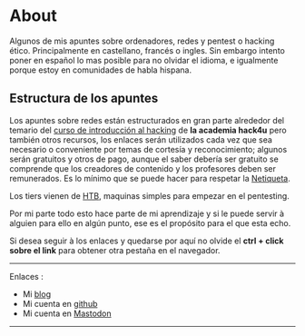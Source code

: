 # About

Algunos de mis apuntes sobre ordenadores, redes y pentest o hacking ético. Principalmente en castellano, francés o ingles. Sin embargo intento poner en español lo mas posible para no olvidar el idioma, e igualmente porque estoy en comunidades de habla hispana.

## Estructura de los apuntes

Los apuntes sobre redes están estructurados en gran parte alrededor del temario del [curso de introducción al hacking](https://hack4u.io/cursos/introduccion-al-hacking/) de **la academia hack4u** pero también otros recursos, los enlaces serán utilizados cada vez que sea necesario o conveniente por temas de cortesía y reconocimiento; algunos serán gratuitos y otros de pago, aunque el saber debería ser gratuito se comprende que los creadores de contenido y los profesores deben ser remunerados. Es lo mínimo que se puede hacer para respetar la [Netiqueta](https://es.wikipedia.org/wiki/Netiqueta).

Los tiers vienen de [HTB](https://app.hackthebox.com/ "HackTheBox"), maquinas simples para empezar en el pentesting. 

Por mi parte todo esto hace parte de mi aprendizaje y si le puede servir à alguien para ello en algún punto, ese es el propósito para el que esta echo.

Si desea seguir à los enlaces y quedarse por aquí no olvide el **ctrl + click sobre el link** para obtener otra pestaña en el navegador.

<!-- <script src="https://gist.github.com/rnek0/7c67466fe32bca9aa8fb752bb7a83cd1.js"></script> -->

---

Enlaces :

* Mi [blog](https://web.lunarviews.net)
* Mi cuenta en [github](https://github.com/rnek0)
* Mi cuenta en [Mastodon](https://mamot.fr/@oggy)

---


